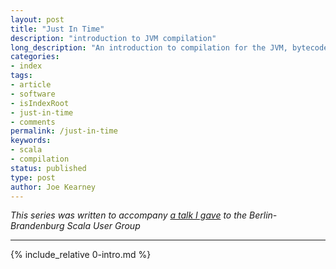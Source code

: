 ```yaml
---
layout: post
title: "Just In Time"
description: "introduction to JVM compilation"
long_description: "An introduction to compilation for the JVM, bytecode and JIT compilation, and benchmarking with JMH"
categories:
- index
tags:
- article
- software
- isIndexRoot
- just-in-time
- comments
permalink: /just-in-time
keywords:
- scala
- compilation
status: published
type: post
author: Joe Kearney
---
```


_This series was written to accompany [a talk I gave](http://www.meetup.com/Scala-Berlin-Brandenburg/events/228703195) to the Berlin-Brandenburg Scala User Group_

***

{% include_relative 0-intro.md %}
